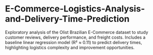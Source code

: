 # E-Commerce-Logistics-Analysis-and-Delivery-Time-Prediction
Exploratory analysis of the Olist Brazilian E-Commerce dataset to study customer reviews, delivery performance, and freight costs. Includes a baseline linear regression model (R² ≈ 0.11) to predict delivery times, highlighting logistics complexity and improvement opportunities.
